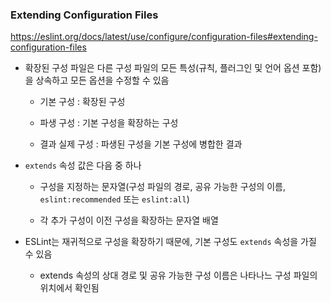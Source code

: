 
### Extending Configuration Files

https://eslint.org/docs/latest/use/configure/configuration-files#extending-configuration-files

- 확장된 구성 파일은 다른 구성 파일의 모든 특성(규칙, 플러그인 및 언어 옵션 포함)을 상속하고 모든 옵션을 수정할 수 있음 

    - 기본 구성 : 확장된 구성 

    - 파생 구성 : 기본 구성을 확장하는 구성 

    - 결과 실제 구성 : 파생된 구성을 기본 구성에 병합한 결과 

- `extends` 속성 값은 다음 중 하나 

  - 구성을 지정하는 문자열(구성 파일의 경로, 공유 가능한 구성의 이름, `eslint:recommended` 또는 `eslint:all`)

  - 각 추가 구성이 이전 구성을 확장하는 문자열 배열 

- ESLint는 재귀적으로 구성을 확장하기 때문에, 기본 구성도 `extends` 속성을 가질 수 있음 

  - extends 속성의 상대 경로 및 공유 가능한 구성 이름은 나타나느 구성 파일의 위치에서 확인됨 

  